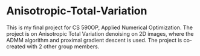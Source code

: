 # Anisotropic-Total-Variation
This is my final project for CS 590OP, Applied Numerical Optimization. 
The project is on Anisotropic Total Variation denoising on 2D images, where the ADMM algorithm and proximal gradient descent is used. 
The project is co-created with 2 other group members.
